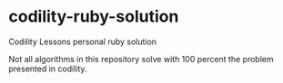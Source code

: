 # codility-ruby-solution
Codility Lessons personal ruby solution


Not all algorithms in this repository solve with 100 percent the problem presented in codility.
